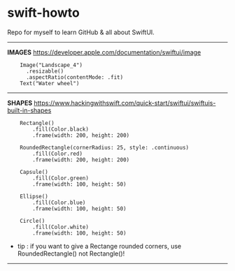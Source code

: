 # swift-howto
Repo for myself to learn GitHub &amp; all about SwiftUI.

---
**IMAGES** https://developer.apple.com/documentation/swiftui/image

        Image("Landscape_4")
          .resizable()
          .aspectRatio(contentMode: .fit)
        Text("Water wheel")

---
**SHAPES** https://www.hackingwithswift.com/quick-start/swiftui/swiftuis-built-in-shapes
   
        Rectangle()
            .fill(Color.black)
            .frame(width: 200, height: 200)

        RoundedRectangle(cornerRadius: 25, style: .continuous)
            .fill(Color.red)
            .frame(width: 200, height: 200)

        Capsule()
            .fill(Color.green)
            .frame(width: 100, height: 50)

        Ellipse()
            .fill(Color.blue)
            .frame(width: 100, height: 50)

        Circle()
            .fill(Color.white)
            .frame(width: 100, height: 50)
            
* tip : if you want to give a Rectange rounded corners, use RoundedRectangle() not Rectangle()!
---

